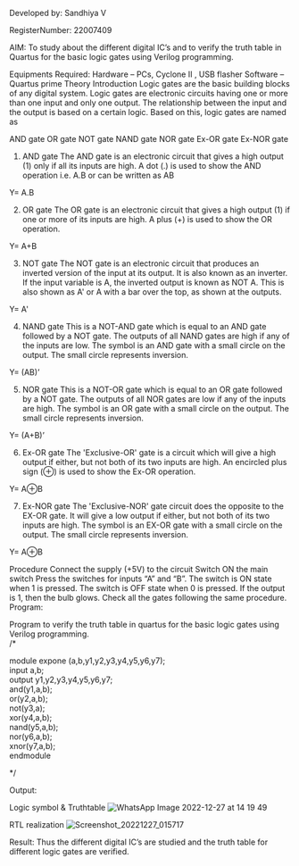 Developed by: Sandhiya V  

RegisterNumber: 22007409  

AIM:
To study about the different digital IC’s and to verify the truth table in Quartus for the basic logic gates using Verilog programming.

Equipments Required:
Hardware – PCs, Cyclone II , USB flasher
Software – Quartus prime
Theory
Introduction
Logic gates are the basic building blocks of any digital system. Logic gates are electronic circuits having one or more than one input and only one output. The relationship between the input and the output is based on a certain logic. Based on this, logic gates are named as

AND gate
OR gate
NOT gate
NAND gate
NOR gate
Ex-OR gate
Ex-NOR gate
1) AND gate
The AND gate is an electronic circuit that gives a high output (1) only if all its inputs are high. A dot (.) is used to show the AND operation i.e. A.B or can be written as AB

Y= A.B

2) OR gate
The OR gate is an electronic circuit that gives a high output (1) if one or more of its inputs are high. A plus (+) is used to show the OR operation.

Y= A+B

3) NOT gate
The NOT gate is an electronic circuit that produces an inverted version of the input at its output. It is also known as an inverter. If the input variable is A, the inverted output is known as NOT A. This is also shown as A' or A with a bar over the top, as shown at the outputs.

Y= A'

4) NAND gate
This is a NOT-AND gate which is equal to an AND gate followed by a NOT gate. The outputs of all NAND gates are high if any of the inputs are low. The symbol is an AND gate with a small circle on the output. The small circle represents inversion.

Y= (AB)’

5) NOR gate
This is a NOT-OR gate which is equal to an OR gate followed by a NOT gate. The outputs of all NOR gates are low if any of the inputs are high. The symbol is an OR gate with a small circle on the output. The small circle represents inversion.

Y= (A+B)’

6) Ex-OR gate
The 'Exclusive-OR' gate is a circuit which will give a high output if either, but not both of its two inputs are high. An encircled plus sign (⊕) is used to show the Ex-OR operation.

Y= A⊕B

7) Ex-NOR gate
The 'Exclusive-NOR' gate circuit does the opposite to the EX-OR gate. It will give a low output if either, but not both of its two inputs are high. The symbol is an EX-OR gate with a small circle on the output. The small circle represents inversion.

Y= A⊕B

Procedure
Connect the supply (+5V) to the circuit
Switch ON the main switch
Press the switches for inputs “A” and “B”. The switch is ON state when 1 is pressed. The switch is OFF state when 0 is pressed.
If the output is 1, then the bulb glows.
Check all the gates following the same procedure.
Program:  

Program to verify the truth table in quartus for the basic logic gates using Verilog programming.  
/*  

module expone (a,b,y1,y2,y3,y4,y5,y6,y7);  
input a,b;  
output y1,y2,y3,y4,y5,y6,y7;  
and(y1,a,b);  
or(y2,a,b);  
not(y3,a);  
xor(y4,a,b);  
nand(y5,a,b);  
nor(y6,a,b);  
xnor(y7,a,b);  
endmodule  

*/  

Output:  

Logic symbol & Truthtable
![WhatsApp Image 2022-12-27 at 14 19 49](https://user-images.githubusercontent.com/121559414/210081148-25ee2404-9f5e-4862-a9bc-db397f9a58fd.jpg)

RTL realization
![Screenshot_20221227_015717](https://user-images.githubusercontent.com/121559414/210081066-b8eb67a9-9e2a-4b63-8833-f05ca0be0a97.png)


Result:
Thus the different digital IC’s are studied and the truth table for different logic gates are verified.
